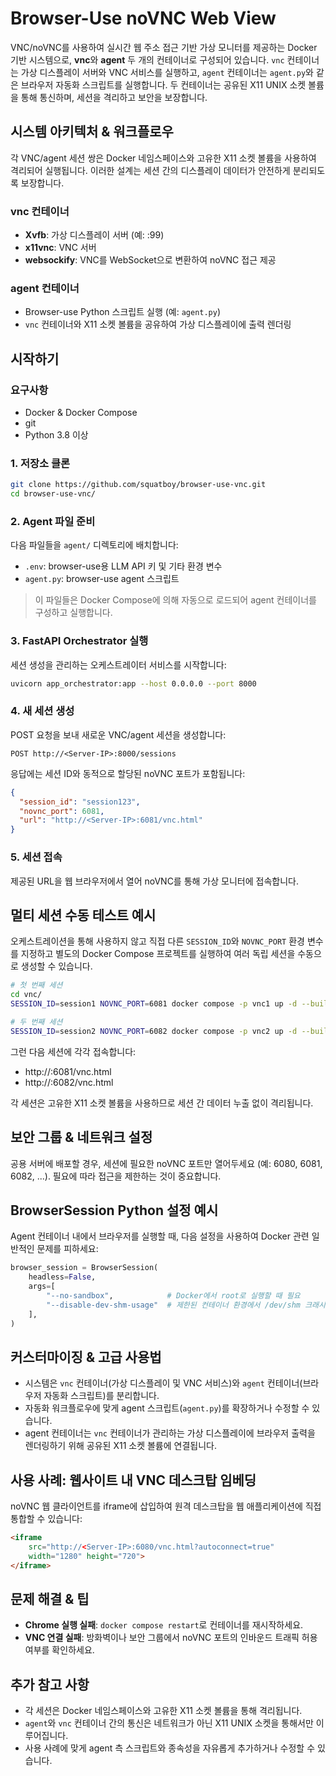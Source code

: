 # Browser-Use noVNC Web View

VNC/noVNC를 사용하여 실시간 웹 주소 접근 기반 가상 모니터를 제공하는 Docker 기반 시스템으로, **vnc**와 **agent** 두 개의 컨테이너로 구성되어 있습니다. `vnc` 컨테이너는 가상 디스플레이 서버와 VNC 서비스를 실행하고, `agent` 컨테이너는 `agent.py`와 같은 브라우저 자동화 스크립트를 실행합니다. 두 컨테이너는 공유된 X11 UNIX 소켓 볼륨을 통해 통신하며, 세션을 격리하고 보안을 보장합니다.


## 시스템 아키텍처 & 워크플로우

각 VNC/agent 세션 쌍은 Docker 네임스페이스와 고유한 X11 소켓 볼륨을 사용하여 격리되어 실행됩니다. 이러한 설계는 세션 간의 디스플레이 데이터가 안전하게 분리되도록 보장합니다.

### vnc 컨테이너

- **Xvfb**: 가상 디스플레이 서버 (예: :99)
- **x11vnc**: VNC 서버
- **websockify**: VNC를 WebSocket으로 변환하여 noVNC 접근 제공

### agent 컨테이너

- Browser-use Python 스크립트 실행 (예: `agent.py`)
- `vnc` 컨테이너와 X11 소켓 볼륨을 공유하여 가상 디스플레이에 출력 렌더링


## 시작하기

### 요구사항

- Docker & Docker Compose
- git
- Python 3.8 이상

### 1. 저장소 클론

```bash
git clone https://github.com/squatboy/browser-use-vnc.git
cd browser-use-vnc/
```

### 2. Agent 파일 준비

다음 파일들을 `agent/` 디렉토리에 배치합니다:

- `.env`: browser-use용 LLM API 키 및 기타 환경 변수
- `agent.py`: browser-use agent 스크립트

> 이 파일들은 Docker Compose에 의해 자동으로 로드되어 agent 컨테이너를 구성하고 실행합니다.
> 

### 3. FastAPI Orchestrator 실행

세션 생성을 관리하는 오케스트레이터 서비스를 시작합니다:

```bash
uvicorn app_orchestrator:app --host 0.0.0.0 --port 8000
```

### 4. 새 세션 생성

POST 요청을 보내 새로운 VNC/agent 세션을 생성합니다:

```
POST http://<Server-IP>:8000/sessions
```

응답에는 세션 ID와 동적으로 할당된 noVNC 포트가 포함됩니다:

```json
{
  "session_id": "session123",
  "novnc_port": 6081,
  "url": "http://<Server-IP>:6081/vnc.html"
}
```

### 5. 세션 접속

제공된 URL을 웹 브라우저에서 열어 noVNC를 통해 가상 모니터에 접속합니다.

## 멀티 세션 수동 테스트 예시

오케스트레이션을 통해 사용하지 않고 직접 다른 `SESSION_ID`와 `NOVNC_PORT` 환경 변수를 지정하고 별도의 Docker Compose 프로젝트를 실행하여 여러 독립 세션을 수동으로 생성할 수 있습니다.

```bash
# 첫 번째 세션
cd vnc/
SESSION_ID=session1 NOVNC_PORT=6081 docker compose -p vnc1 up -d --build

# 두 번째 세션
SESSION_ID=session2 NOVNC_PORT=6082 docker compose -p vnc2 up -d --build
```

그런 다음 세션에 각각 접속합니다:

- http://:6081/vnc.html
- http://:6082/vnc.html

각 세션은 고유한 X11 소켓 볼륨을 사용하므로 세션 간 데이터 누출 없이 격리됩니다.


## 보안 그룹 & 네트워크 설정

공용 서버에 배포할 경우, 세션에 필요한 noVNC 포트만 열어두세요 (예: 6080, 6081, 6082, ...). 필요에 따라 접근을 제한하는 것이 중요합니다.


## BrowserSession Python 설정 예시

Agent 컨테이너 내에서 브라우저를 실행할 때, 다음 설정을 사용하여 Docker 관련 일반적인 문제를 피하세요:

```python
browser_session = BrowserSession(
    headless=False,
    args=[
        "--no-sandbox",            # Docker에서 root로 실행할 때 필요
        "--disable-dev-shm-usage"  # 제한된 컨테이너 환경에서 /dev/shm 크래시 방지
    ],
)
```


## 커스터마이징 & 고급 사용법

- 시스템은 `vnc` 컨테이너(가상 디스플레이 및 VNC 서비스)와 `agent` 컨테이너(브라우저 자동화 스크립트)를 분리합니다.
- 자동화 워크플로우에 맞게 agent 스크립트(`agent.py`)를 확장하거나 수정할 수 있습니다.
- agent 컨테이너는 `vnc` 컨테이너가 관리하는 가상 디스플레이에 브라우저 출력을 렌더링하기 위해 공유된 X11 소켓 볼륨에 연결됩니다.


## 사용 사례: 웹사이트 내 VNC 데스크탑 임베딩

noVNC 웹 클라이언트를 iframe에 삽입하여 원격 데스크탑을 웹 애플리케이션에 직접 통합할 수 있습니다:

```html
<iframe
    src="http://<Server-IP>:6080/vnc.html?autoconnect=true"
    width="1280" height="720">
</iframe>
```


## 문제 해결 & 팁

- **Chrome 실행 실패**: `docker compose restart`로 컨테이너를 재시작하세요.
- **VNC 연결 실패**: 방화벽이나 보안 그룹에서 noVNC 포트의 인바운드 트래픽 허용 여부를 확인하세요.


## 추가 참고 사항

- 각 세션은 Docker 네임스페이스와 고유한 X11 소켓 볼륨을 통해 격리됩니다.
- `agent`와 `vnc` 컨테이너 간의 통신은 네트워크가 아닌 X11 UNIX 소켓을 통해서만 이루어집니다.
- 사용 사례에 맞게 agent 측 스크립트와 종속성을 자유롭게 추가하거나 수정할 수 있습니다.